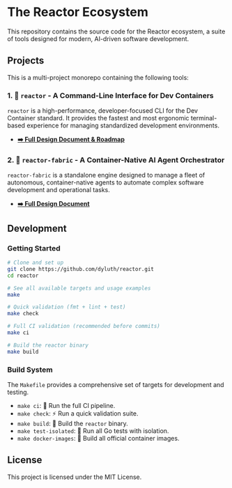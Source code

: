 # The Reactor Ecosystem

This repository contains the source code for the Reactor ecosystem, a suite of tools designed for modern, AI-driven software development.

## Projects

This is a multi-project monorepo containing the following tools:

### 1. 🚀 `reactor` - A Command-Line Interface for Dev Containers

`reactor` is a high-performance, developer-focused CLI for the Dev Container standard. It provides the fastest and most ergonomic terminal-based experience for managing standardized development environments.

*   **[➡️ Full Design Document & Roadmap](./docs/features/reactor/README.md)**

### 2. 🤖 `reactor-fabric` - A Container-Native AI Agent Orchestrator

`reactor-fabric` is a standalone engine designed to manage a fleet of autonomous, container-native agents to automate complex software development and operational tasks.

*   **[➡️ Full Design Document](./docs/features/fabric/README.md)**

## Development

### Getting Started

```bash
# Clone and set up
git clone https://github.com/dyluth/reactor.git
cd reactor

# See all available targets and usage examples
make

# Quick validation (fmt + lint + test)
make check

# Full CI validation (recommended before commits)
make ci

# Build the reactor binary
make build
```

### Build System

The `Makefile` provides a comprehensive set of targets for development and testing.

*   `make ci`: 🎯 Run the full CI pipeline.
*   `make check`: ⚡ Run a quick validation suite.
*   `make build`: 🔨 Build the `reactor` binary.
*   `make test-isolated`: 🧪 Run all Go tests with isolation.
*   `make docker-images`: 🐳 Build all official container images.

## License

This project is licensed under the MIT License.
